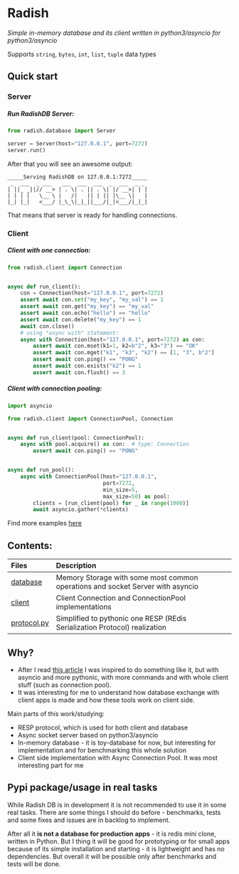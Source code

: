 # Radish 
_Simple in-memory database and its client written in python3/asyncio for python3/asyncio_
 
Supports ```string```, ```bytes```, ```int```, ```list```, ```tuple``` data types  

## Quick start
### Server
##### Run RadishDB Server:
```python
from radish.database import Server

server = Server(host="127.0.0.1", port=7272)
server.run()
```
After that you will see an awesome output: 
```
_____Serving RadishDB on 127.0.0.1:7272_____
 _  ___  _ ___   ___  ___  ___  _  ___  _ _ 
| ||_ _||// __> | . \| . || . \| |/ __>| | |
| | | |   \__ \ |   /|   || | || |\__ \|   |
|_| |_|   <___/ |_\_\|_|_||___/|_|<___/|_|_|
```
That means that server is ready for handling connections.

### Client
##### Client with one connection:
```python
from radish.client import Connection


async def run_client():
    con = Connection(host="127.0.0.1", port=7272)
    assert await con.set("my_key", "my_val") == 1
    assert await con.get("my_key") == "my_val"
    assert await con.echo("hello") == "hello"
    assert await con.delete("my_key") == 1
    await con.close()
    # using "async with" statement:
    async with Connection(host="127.0.0.1", port=7272) as con:
        assert await con.mset(k1=1, k2=b"2", k3="3") == "OK"
        assert await con.mget("k1", "k3", "k2") == [1, "3", b"2"]
        assert await con.ping() == "PONG"
        assert await con.exists("k2") == 1
        assert await con.flush() == 3
```

##### Client with connection pooling:
```python
import asyncio

from radish.client import ConnectionPool, Connection


async def run_client(pool: ConnectionPool):
    async with pool.acquire() as con:  # type: Connection
        assert await con.ping() == "PONG"


async def run_pool():
    async with ConnectionPool(host="127.0.0.1",
                              port=7272, 
                              min_size=5, 
                              max_size=50) as pool:
        clients = [run_client(pool) for _ in range(1000)]
        await asyncio.gather(*clients)
```

Find more examples [here](examples)

## Contents:

| Files | Description |
| :--- | :---------- |
| [database](radish/database) | Memory Storage with some most common operations and socket Server with asyncio |
| [client](radish/client) | Client Connection and ConnectionPool implementations |
| [protocol.py](radish/protocol.py) | Simplified to pythonic one RESP (REdis Serialization Protocol) realization |

## Why?
- After I read [this article](http://charlesleifer.com/blog/building-a-simple-redis-server-with-python/) 
I was inspired to do something like it, but with asyncio and more pythonic, with more commands and 
with whole client stuff (such as connection pool). 
- It was interesting for me to understand how database exchange with 
client apps is made and how these tools work on client side.

Main parts of this work/studying:
- RESP protocol, which is used for both client and database
- Async socket server based on python3/asyncio
- In-memory database - it is toy-database for now, but interesting for implementation 
and for benchmarking this whole solution
- Client side implementation with Async Connection Pool. It was most interesting part for me

## Pypi package/usage in real tasks
While Radish DB is in development it is not recommended to use it in some real tasks. 
There are some things I should do before - benchmarks, tests and some fixes and issues are in backlog to implement.

After all it **is not a database for production apps** - it is redis mini clone, written in Python. 
But I thing it will be good for prototyping or for small apps 
because of its simple installation and starting - it is lightweight and has no dependencies. 
But overall it will be possible only after benchmarks and tests will be done.
